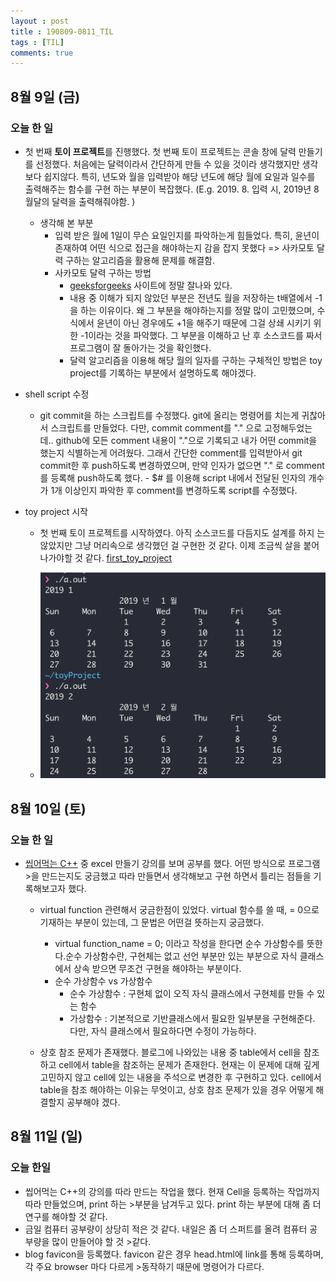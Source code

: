 ```yaml
---
layout : post
title : 190809-0811_TIL
tags : [TIL]
comments: true
---
```


## 8월 9일 (금)

### 오늘 한 일
- 첫 번째 **토이 프로젝트**를 진행했다. 첫 번째 토이 프로젝트는 콘솔 창에 달력 만들기를 선정했다. 처음에는 달력이라서 간단하게 만들 수 있을 것이라 생각했지만 생각보다 쉽지않다. 특히, 년도와 월을 입력받아 해당 년도에 해당 월에 요일과 일수를 출력해주는 함수를 구현 하는 부분이 복잡했다. (E.g. 2019. 8. 입력 시, 2019년 8월달의 달력을 출력해줘야함. )
  - 생각해 본 부분 
    - 입력 받은 월에 1일이 무슨 요일인지를 파악하는게 힘들었다. 특히, 윤년이 존재하여 어떤 식으로 접근을 해야하는지 감을 잡지 못했다 => 사카모토 달력 구하는 알고리즘을 활용해 문제를 해결함.
    - 사카모토 달력 구하는 방법
      - [geeksforgeeks](https://www.geeksforgeeks.org/tomohiko-sakamotos-algorithm-finding-day-week/) 사이트에 정말 잘나와 있다.  
      - 내용 중 이해가 되지 않았던 부분은 전년도 월을 저장하는 t배열에서 -1을 하는 이유이다. 왜 그 부분을 해야하는지를 정말 많이 고민했으며, 수식에서 윤년이 아닌 경우에도 +1을 해주기 때문에 그걸 상쇄 시키기 위한 -1이라는 것을 파악했다. 그 부분을 이해하고 난 후 소스코드를 짜서 프로그램이 잘 돌아가는 것을 확인했다.
      - 달력 알고리즘을 이용해 해당 월의 일자를 구하는 구체적인 방법은 toy project를 기록하는 부분에서 설명하도록 해야겠다.

- shell script 수정 
  - git commit을 하는 스크립트를 수정했다. git에 올리는 명령어를 치는게 귀찮아서 스크립트를 만들었다. 다만, commit comment를 "." 으로 고정해두었는데.. github에 모든 comment 내용이 "."으로 기록되고 내가 어떤 commit을 했는지 식별하는게 어려웠다. 그래서 간단한 comment를 입력받아서 git commit한 후 push하도록 변경하였으며, 만약 인자가 없으면 "." 로 comment를 등록해 push하도록 했다.    - $# 를 이용해 script 내에서 전달된 인자의 개수가 1개 이상인지 파악한 후 comment를 변경하도록 script를 수정했다.

- toy project 시작
  - 첫 번째 토이 프로젝트를 시작하였다. 아직 소스코드를 다듬지도 설계를 하지 는 않았지만 그냥 머리속으로 생각했던 걸 구현한 것 같다. 이제 조금씩 살을 붙어 나가야할 것 같다. [first_toy_project](https://github.com/armkernel/toyProject/tree/master/calender) 

  - ![달력 완성 본](../images/calender.png)

## 8월 10일 (토)

### 오늘 한 일
- [씹어먹는 C++](https://modoocode.com/217) 중 excel 만들기 강의를 보며 공부를 했다. 어떤 방식으로 프로그램>을 만드는지도 궁금했고 따라 만들면서 생각해보고 구현 하면서 틀리는 점들을 기록해보고자 했다.
  - virtual function 관련해서 궁금한점이 있었다. virtual 함수를 쓸 때, = 0으로 기재하는 부분이 있는데, 그 문법은 어떤걸 뜻하는지 궁금했다.
    -  virtual function_name = 0; 이라고 작성을 한다면 순수 가상함수를 뜻한다.순수 가상함수란, 구현체는 없고 선언 부분만 있는 부분으로 자식 클래스에서 상속 받으면 무조건 구현을 해야하는 부분이다.
    - 순수 가상함수 vs 가상함수
      - 순수 가상함수 : 구현체 없이 오직 자식 클래스에서 구현체를 만들 수 있는 함수
      - 가상함수 : 기본적으로 기반클래스에서 필요한 일부분을 구현해준다. 다만, 자식 클래스에서 필요하다면 수정이 가능하다.

  - 상호 참조 문제가 존재했다. 블로그에 나와있는 내용 중 table에서 cell을 참조하고 cell에서 table을 참조하는
 문제가 존재한다. 현재는 이 문제에 대해 깊게 고민하지 않고 cell에 있는 내용을 주석으로 변경한 후 구현하고 있다. cell에서 table을 참조 해야하는 이유는 무엇이고, 상호 참조 문제가 있을 경우 어떻게 해결할지 공부해야 겠다.

## 8월 11일 (일)

### 오늘 한일
- 씹어먹는 C++의 강의를 따라 만드는 작업을 했다. 현재 Cell을 등록하는 작업까지 따라 만들었으며, print 하는 >부분을 남겨두고 있다. print 하는 부분에 대해 좀 더 연구를 해야할 것 같다.
- 금일 컴퓨터 공부량이 상당히 적은 것 같다. 내일은 좀 더 스퍼트를 올려 컴퓨터 공부량을 많이 만들어야 할 것 >같다.
- blog favicon을 등록했다. favicon 같은 경우 head.html에 link를 통해 등록하며, 각 주요 browser 마다 다르게 >동작하기 때문에 명령어가 다르다.

